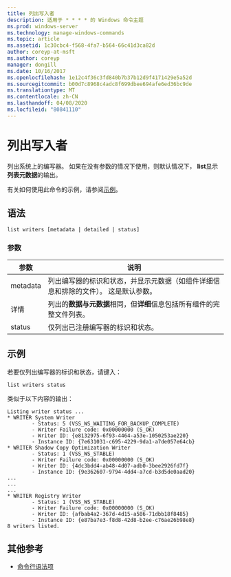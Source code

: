 ```yaml
---
title: 列出写入者
description: 适用于 * * * * 的 Windows 命令主题
ms.prod: windows-server
ms.technology: manage-windows-commands
ms.topic: article
ms.assetid: 1c30cbc4-f568-4fa7-b564-66c41d3ca82d
author: coreyp-at-msft
ms.author: coreyp
manager: dongill
ms.date: 10/16/2017
ms.openlocfilehash: 1e12c4f36c3fd840b7b37b12d9f4171429e5a52d
ms.sourcegitcommit: b00d7c8968c4adc8f699dbee694afe6ed36bc9de
ms.translationtype: MT
ms.contentlocale: zh-CN
ms.lasthandoff: 04/08/2020
ms.locfileid: "80841110"
---
```

# <a name="list-writers"></a>列出写入者



列出系统上的编写器。 如果在没有参数的情况下使用，则默认情况下， **list**显示**列表元数据**的输出。

有关如何使用此命令的示例，请参阅[示例](#BKMK_examples)。

## <a name="syntax"></a>语法

```
list writers [metadata | detailed | status]
```

### <a name="parameters"></a>参数

|参数|说明|
|---------|-----------|
|metadata|列出编写器的标识和状态，并显示元数据（如组件详细信息和排除的文件）。 这是默认参数。|
|详情|列出的**数据与元数据**相同，但**详细**信息包括所有组件的完整文件列表。|
|status|仅列出已注册编写器的标识和状态。|

## <a name="examples"></a><a name=BKMK_examples></a>示例

若要仅列出编写器的标识和状态，请键入：
```
list writers status
```
类似于以下内容的输出：
```
Listing writer status ...
* WRITER System Writer
        - Status: 5 (VSS_WS_WAITING_FOR_BACKUP_COMPLETE)
        - Writer Failure code: 0x00000000 (S_OK)
        - Writer ID: {e8132975-6f93-4464-a53e-1050253ae220}
        - Instance ID: {7e631031-c695-4229-9da1-a7de057e64cb}
* WRITER Shadow Copy Optimization Writer
        - Status: 1 (VSS_WS_STABLE)
        - Writer Failure code: 0x00000000 (S_OK)
        - Writer ID: {4dc3bdd4-ab48-4d07-adb0-3bee2926fd7f}
        - Instance ID: {9e362607-9794-4dd4-a7cd-b3d5de0aad20}
...
...
...
* WRITER Registry Writer
        - Status: 1 (VSS_WS_STABLE)
        - Writer Failure code: 0x00000000 (S_OK)
        - Writer ID: {afbab4a2-367d-4d15-a586-71dbb18f8485}
        - Instance ID: {e87ba7e3-f8d8-42d8-b2ee-c76ae26b98e8}
8 writers listed. 
```

## <a name="additional-references"></a>其他参考

- [命令行语法项](command-line-syntax-key.md)